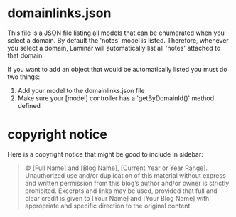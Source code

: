 # domainlinks.json

This file is a JSON file listing all models that can be enumerated when you select a domain. By default the 'notes' model is listed. Therefore, whenever you select a domain, Laminar will automatically list all 'notes' attached to that domain.

If you want to add an object that would be automatically listed you must do two things:

 1. Add your model to the domainlinks.json file
 1. Make sure your [model] controller has a 'getByDomainId()' method defined

# copyright notice

Here is a copyright notice that might be good to include in sidebar:

> © [Full Name] and [Blog Name], [Current Year or Year Range]. Unauthorized use and/or duplication of this material without express and written permission from this blog’s author and/or owner is strictly prohibited. Excerpts and links may be used, provided that full and clear credit is given to [Your Name] and [Your Blog Name] with appropriate and specific direction to the original content.

